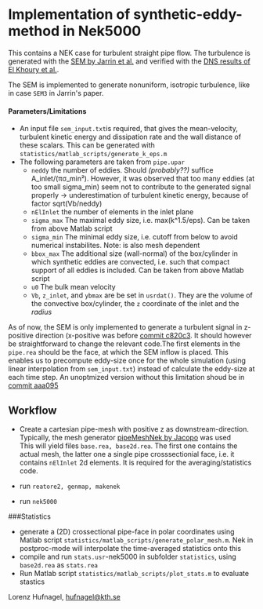 # Implementation of synthetic-eddy-method in Nek5000

This contains a NEK case for turbulent straight pipe flow. The turbulence is generated with the [SEM by Jarrin et al.](http://cfd.mace.manchester.ac.uk/desider/symposium/symp05/Session_2/S2-B.pdf) and verified with the [DNS results of El Khoury et al.](http://link.springer.com/article/10.1007%2Fs10494-013-9482-8).

The SEM is implemented to generate nonuniform, isotropic turbulence, like in case `SEM3` in Jarrin's paper. 
#### Parameters/Limitations
* An input file `sem_input.txt`is required, that gives the mean-velocity, turbulent kinetic energy and dissipation rate and the wall distance of these scalars. This can be generated with `statistics/matlab_scripts/generate_k_eps.m`
* The following parameters are taken from `pipe.upar` 
    * `neddy` the number of eddies. Should *(probably??)* suffice A_inlet/(πσ_min²). However, it was observed that too many eddies (at too small sigma_min) seem not to contribute to the generated signal properly -> underestimation of turbulent kinetic energy, because of factor sqrt(Vb/neddy) 
    * `nElInlet` the number of elements in the inlet plane
    * `sigma_max` The maximal eddy size, i.e. max(k^1.5/eps). Can be taken from above Matlab script
    * `sigma_min` The minimal eddy size, i.e. cutoff from below to avoid numerical instabilites. Note: is also mesh dependent
    * `bbox_max` The additional size (wall-normal) of the box/cylinder in which synthetic eddies are convected, i.e. such that compact support of all eddies is included. Can be taken from above Matlab script
    * `u0` The bulk mean velocity
    * `Vb`, `z_inlet`, and `ybmax` are be set in `usrdat()`. They are the volume of the convective box/cylinder, the `z` coordinate of the inlet and the _radius_
 
As of now, the SEM is only implemented to generate a turbulent signal in z-positive direction (x-positive was before [commit c820c3](../../commit/c820c3d9f9ae82491efa70bcbb80dae23970e9b5). It should however be straightforward to change the relevant code.The first elements in the `pipe.rea` should be the face, at which the SEM inflow is placed. This enables us to precompute eddy-size once for the whole simulation (using linear interpolation from `sem_input.txt`) instead of calculate the eddy-size at each time step. An unoptmized version without this limitation shoud be in [commit aaa095](../../commit/aaa095)


## Workflow
* Create a cartesian pipe-mesh with positive z as downstream-direction. Typically, the mesh generator [pipeMeshNek by Jacopo](https://bitbucket.org/jacopo-canton/pipemeshnek) was used  
This will yield files `base.rea, base2d.rea`. The first one contains the actual mesh, the latter one a single pipe crosssectionial face, i.e. it contains `nElInlet` 2d elements. It is required for the averaging/statistics code.

* run `reatore2, genmap, makenek`
* run `nek5000` 

###Statistics 
* generate a (2D) crossectional pipe-face in polar coordinates using Matlab script `statistics/matlab_scripts/generate_polar_mesh.m`. Nek in postproc-mode will interpolate the time-averaged statistics onto this  
* compile and run `stats.usr`-nek5000 in subfolder `statistics`, using `base2d.rea` as `stats.rea` 
* Run Matlab script `statistics/matlab_scripts/plot_stats.m` to evaluate stastics

Lorenz Hufnagel, hufnagel@kth.se
